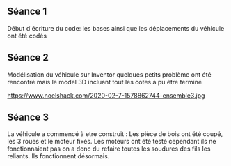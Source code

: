 
Séance 1
---------

Début d'écriture du code: les bases ainsi que les déplacements du véhicule ont été codés

Séance 2
---------

Modélisation du véhicule sur Inventor quelques petits problème ont été rencontré mais le model 3D incluant tout les cotes a pu être terminé

https://www.noelshack.com/2020-02-7-1578862744-ensemble3.jpg

Séance 3
------------

La véhicule a commencé à etre construit :
Les pièce de bois ont été coupé, les 3 roues et le moteur fixés.
Les moteurs ont été testé cependant ils ne fonctionnaient pas on a donc du refaire toutes les soudures des fils les reliants. Ils fonctionnent désormais.

